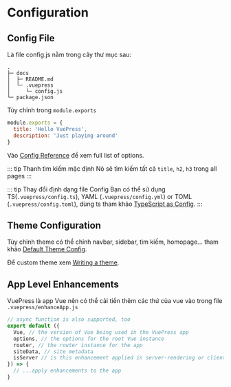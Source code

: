 # Configuration

## Config File

Là file config.js nằm trong cây thư mục sau:

```
.
├─ docs
│  ├─ README.md
│  └─ .vuepress
│     └─ config.js
└─ package.json
```

Tùy chỉnh trong `module.exports`
``` js
module.exports = {
  title: 'Hello VuePress',
  description: 'Just playing around'
}
```

Vào [Config Reference](https://vuepress.vuejs.org/config/) để xem full list of options.

::: tip Thanh tìm kiếm mặc định
Nó sẽ tìm kiếm tất cả `title`, `h2`, `h3` trong all pages
:::

::: tip Thay đổi định dạng file Config
Bạn có thể sử dụng TS(`.vuepress/config.ts`), YAML (`.vuepress/config.yml`) or TOML (`.vuepress/config.toml`), dùng ts tham khảo [TypeScript as Config](https://vuepress.vuejs.org/guide/typescript-as-config.html).
:::

## Theme Configuration

Tùy chỉnh theme có thể chỉnh navbar, sidebar, tìm kiếm, homopage... tham khảo [Default Theme Config](https://vuepress.vuejs.org/theme/default-theme-config.html).

Để custom theme xem [Writing a theme](https://vuepress.vuejs.org/theme/writing-a-theme.html).

## App Level Enhancements

VuePress là app Vue nên có thể cải tiến thêm các thứ của vue vào trong file `.vuepress/enhanceApp.js`

``` js
// async function is also supported, too
export default ({
  Vue, // the version of Vue being used in the VuePress app
  options, // the options for the root Vue instance
  router, // the router instance for the app
  siteData, // site metadata
  isServer // is this enhancement applied in server-rendering or client
}) => {
  // ...apply enhancements to the app
}
```




